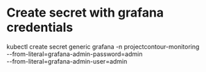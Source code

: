 # Create secret with grafana credentials
kubectl create secret generic grafana -n projectcontour-monitoring \
    --from-literal=grafana-admin-password=admin \
    --from-literal=grafana-admin-user=admin